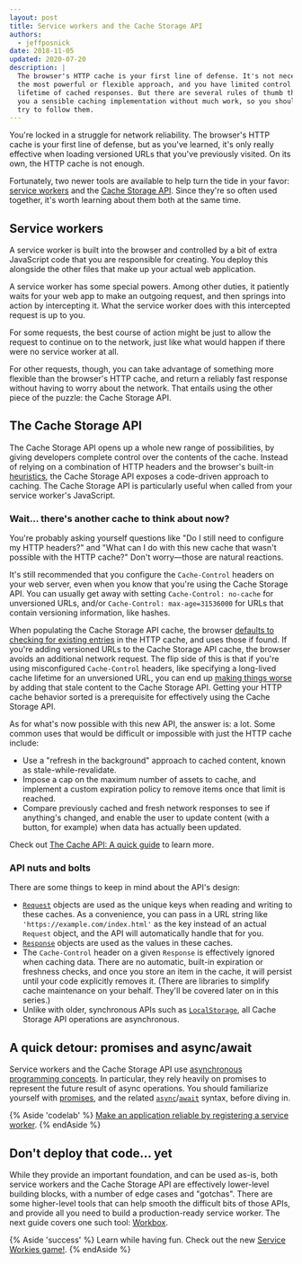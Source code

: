 ```yaml
---
layout: post
title: Service workers and the Cache Storage API
authors:
  - jeffposnick
date: 2018-11-05
updated: 2020-07-20
description: |
  The browser's HTTP cache is your first line of defense. It's not necessarily
  the most powerful or flexible approach, and you have limited control over the
  lifetime of cached responses. But there are several rules of thumb that give
  you a sensible caching implementation without much work, so you should always
  try to follow them.
---
```


You're locked in a struggle for network reliability. The browser's HTTP cache is
your first line of defense, but as you've learned, it's only really effective
when loading versioned URLs that you've previously visited. On its own, the HTTP
cache is not enough.

Fortunately, two newer tools are available to help turn the tide in your favor:
[service workers](https://developer.mozilla.org/en-US/docs/Web/API/Service_Worker_API)
and the
[Cache Storage API](https://developer.mozilla.org/en-US/docs/Web/API/CacheStorage).
Since they're so often used together, it's worth learning about them both at the
same time.

## Service workers

A service worker is built into the browser and controlled by a bit of extra
JavaScript code that you are responsible for creating. You deploy this alongside
the other files that make up your actual web application.

A service worker has some special powers. Among other duties, it patiently waits
for your web app to make an outgoing request, and then springs into action by
intercepting it. What the service worker does with this intercepted request is
up to you.

For some requests, the best course of action might be just to allow the request
to continue on to the network, just like what would happen if there were no
service worker at all.

For other requests, though, you can take advantage of something more flexible
than the browser's HTTP cache, and return a reliably fast response without
having to worry about the network. That entails using the other piece of the
puzzle: the Cache Storage API.

## The Cache Storage API

The Cache Storage  API opens up a whole new range of possibilities, by giving
developers complete control over the contents of the cache. Instead of relying
on a combination of HTTP headers and the browser's built-in [heuristics](https://httpwg.org/specs/rfc7234.html#heuristic.freshness),
the Cache
Storage API exposes a code-driven approach to caching. The Cache Storage API
is particularly useful when called from your service worker's JavaScript.

### Wait… there's another cache to think about now?

You're probably asking yourself questions like "Do I still need to configure my
HTTP headers?" and "What can I do with this new cache that wasn't possible with
the HTTP cache?" Don't worry—those are natural reactions.

It's still recommended that you configure the `Cache-Control` headers on your web
server, even when you know that you're using the Cache Storage API. You can
usually get away with setting `Cache-Control: no-cache` for unversioned URLs,
and/or `Cache-Control: max-age=31536000` for URLs that contain versioning
information, like hashes.

When populating the Cache Storage API cache, the browser
[defaults to checking for existing entries](https://jakearchibald.com/2016/caching-best-practices/#the-service-worker-the-http-cache-play-well-together-dont-make-them-fight)
in the HTTP cache, and uses those if found. If you're adding versioned URLs to
the Cache Storage API cache, the browser avoids an additional network request. The
flip side of this is that if you're using misconfigured `Cache-Control` headers,
like specifying a long-lived cache lifetime for an unversioned URL, you can end
up
[making things worse](https://jakearchibald.com/2016/caching-best-practices/#a-service-worker-can-extend-the-life-of-these-bugs)
by adding that stale content to the Cache Storage API. Getting your HTTP cache
behavior sorted is a prerequisite for effectively using the Cache Storage API.

As for what's now possible with this new API, the answer is: a lot. Some common
uses that would be difficult or impossible with just the HTTP cache include:

+  Use a "refresh in the background" approach to cached content, known as
    stale-while-revalidate.
+  Impose a cap on the maximum number of assets to cache, and implement a
    custom expiration policy to remove items once that limit is reached.
+  Compare previously cached and fresh network responses to see if
    anything's changed, and enable the user to update content (with a button,
    for example)  when data has actually been updated.

Check out [The Cache API: A quick guide](/cache-api-quick-guide/) to learn more.

### API nuts and bolts

There are some things to keep in mind about the API's design:

+  [`Request`](https://developer.mozilla.org/en-US/docs/Web/API/Request)
    objects are used as the unique keys when reading and writing to these
    caches. As a convenience, you can pass in a URL string like
    `'https://example.com/index.html'` as the key instead of an actual
    `Request` object, and the API will automatically handle that for you.
+  [`Response`](https://developer.mozilla.org/en-US/docs/Web/API/Response)
    objects are used as the values in these caches.
+  The `Cache-Control` header on a given `Response` is effectively ignored
    when caching data. There are no automatic, built-in expiration or freshness
    checks, and once you store an item in the cache, it will persist until your
    code explicitly removes it. (There are libraries to simplify cache
    maintenance on your behalf. They'll be covered later on in this series.)
+  Unlike with older, synchronous APIs such as
    [`LocalStorage`](https://developer.mozilla.org/en-US/docs/Web/API/Storage/LocalStorage),
    all Cache Storage API operations are asynchronous.

## A quick detour: promises and async/await

Service workers and the Cache Storage API use
[asynchronous programming concepts](https://en.wikipedia.org/wiki/Asynchrony_(computer_programming)).
In particular, they rely heavily on promises to represent the future result of
async operations. You should familiarize yourself with
[promises](https://developer.mozilla.org/en-US/docs/Web/JavaScript/Reference/Global_Objects/Promise),
and the related
[`async`](https://developer.mozilla.org/en-US/docs/Web/JavaScript/Reference/Statements/async_function)/[`await`](https://developer.mozilla.org/en-US/docs/Web/JavaScript/Reference/Operators/await)
syntax, before diving in.

{% Aside 'codelab' %}
[Make an application reliable by registering a service worker](/codelab-service-workers).
{% endAside %}

## Don't deploy that code… yet

While they provide an important foundation, and can be used as-is, both service
workers and the Cache Storage API are effectively lower-level building blocks,
with a number of edge cases and "gotchas". There are some higher-level tools
that can help smooth the difficult bits of those APIs, and provide all you need
to build a production-ready service worker. The next guide covers one such tool:
[Workbox](https://developers.google.com/web/tools/workbox/).

{% Aside 'success' %}
Learn while having fun. Check out the new [Service Workies game!](https://serviceworkies.com/).
{% endAside %}
